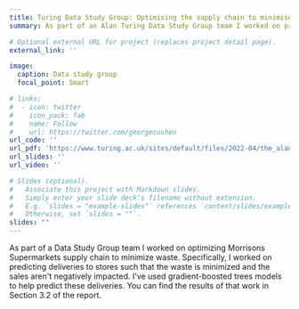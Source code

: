 ```yaml
---
title: Turing Data Study Group: Optimising the supply chain to minimise waste and delivery mileage
summary: As part of an Alan Turing Data Study Group team I worked on predicting deliveries to stores such that waste is minimized.

# Optional external URL for project (replaces project detail page).
external_link: ''

image:
  caption: Data study group
  focal_point: Smart

# links:
#  - icon: twitter
#    icon_pack: fab
#    name: Follow
#    url: https://twitter.com/georgecushen
url_code: ''
url_pdf: 'https://www.turing.ac.uk/sites/default/files/2022-04/the_alan_turing_institute_data_study_group_final_report_-_morrisons.pdf'
url_slides: ''
url_video: ''

# Slides (optional).
#   Associate this project with Markdown slides.
#   Simply enter your slide deck's filename without extension.
#   E.g. `slides = "example-slides"` references `content/slides/example-slides.md`.
#   Otherwise, set `slides = ""`.
slides: ""
---
```

As part of a Data Study Group team I worked on optimizing Morrisons Supermarkets supply chain to minimize waste. Specifically, I worked on predicting deliveries to stores such that the waste is minimized and the sales aren't negatively impacted. I've used gradient-boosted trees models to help predict these deliveries. You can find the results of that work in Section 3.2 of the report.
